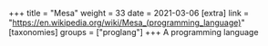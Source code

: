 +++
title = "Mesa"
weight = 33
date = 2021-03-06
[extra]
link = "https://en.wikipedia.org/wiki/Mesa_(programming_language)"
[taxonomies]
groups = ["proglang"]
+++
A programming language

